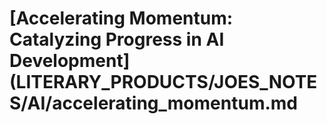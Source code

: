 # \[Accelerating Momentum: Catalyzing Progress in AI Development]\(LITERARY\_PRODUCTS/JOES\_NOTES/AI/accelerating\_momentum.md

